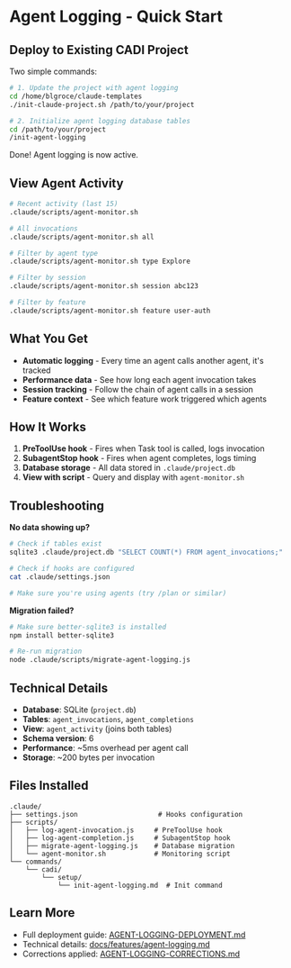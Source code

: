 # Agent Logging - Quick Start

## Deploy to Existing CADI Project

Two simple commands:

```bash
# 1. Update the project with agent logging
cd /home/blgroce/claude-templates
./init-claude-project.sh /path/to/your/project

# 2. Initialize agent logging database tables
cd /path/to/your/project
/init-agent-logging
```

Done! Agent logging is now active.

## View Agent Activity

```bash
# Recent activity (last 15)
.claude/scripts/agent-monitor.sh

# All invocations
.claude/scripts/agent-monitor.sh all

# Filter by agent type
.claude/scripts/agent-monitor.sh type Explore

# Filter by session
.claude/scripts/agent-monitor.sh session abc123

# Filter by feature
.claude/scripts/agent-monitor.sh feature user-auth
```

## What You Get

- **Automatic logging** - Every time an agent calls another agent, it's tracked
- **Performance data** - See how long each agent invocation takes
- **Session tracking** - Follow the chain of agent calls in a session
- **Feature context** - See which feature work triggered which agents

## How It Works

1. **PreToolUse hook** - Fires when Task tool is called, logs invocation
2. **SubagentStop hook** - Fires when agent completes, logs timing
3. **Database storage** - All data stored in `.claude/project.db`
4. **View with script** - Query and display with `agent-monitor.sh`

## Troubleshooting

**No data showing up?**
```bash
# Check if tables exist
sqlite3 .claude/project.db "SELECT COUNT(*) FROM agent_invocations;"

# Check if hooks are configured
cat .claude/settings.json

# Make sure you're using agents (try /plan or similar)
```

**Migration failed?**
```bash
# Make sure better-sqlite3 is installed
npm install better-sqlite3

# Re-run migration
node .claude/scripts/migrate-agent-logging.js
```

## Technical Details

- **Database**: SQLite (`project.db`)
- **Tables**: `agent_invocations`, `agent_completions`
- **View**: `agent_activity` (joins both tables)
- **Schema version**: 6
- **Performance**: ~5ms overhead per agent call
- **Storage**: ~200 bytes per invocation

## Files Installed

```
.claude/
├── settings.json                    # Hooks configuration
├── scripts/
│   ├── log-agent-invocation.js     # PreToolUse hook
│   ├── log-agent-completion.js     # SubagentStop hook
│   ├── migrate-agent-logging.js    # Database migration
│   └── agent-monitor.sh            # Monitoring script
└── commands/
    └── cadi/
        └── setup/
            └── init-agent-logging.md  # Init command
```

## Learn More

- Full deployment guide: [AGENT-LOGGING-DEPLOYMENT.md](AGENT-LOGGING-DEPLOYMENT.md)
- Technical details: [docs/features/agent-logging.md](docs/features/agent-logging.md)
- Corrections applied: [AGENT-LOGGING-CORRECTIONS.md](AGENT-LOGGING-CORRECTIONS.md)
